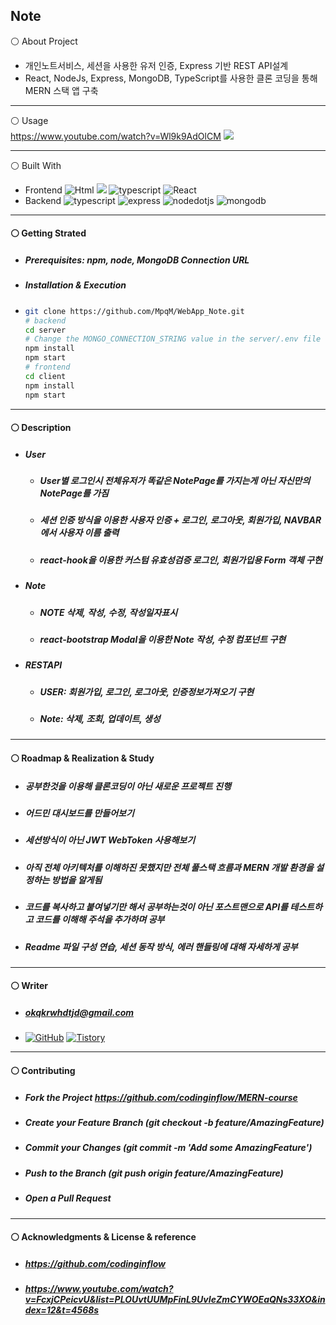 Note
---
⚪ About Project
* 개인노트서비스, 세션을 사용한 유저 인증, Express 기반 REST API설계
* React, NodeJs, Express, MongoDB, TypeScript를 사용한 클론 코딩을 통해 MERN 스택 앱 구축
---

⚪ Usage <br/>
https://www.youtube.com/watch?v=Wl9k9AdOlCM 
<a align = "center" ><img src = https://user-images.githubusercontent.com/79093184/259305883-7dabfc3f-db6f-4862-b8bb-8b6b143eba7d.png></a>

---
⚪ Built With
* Frontend
<img alt="Html" src ="https://img.shields.io/badge/HTML5-E34F26.svg?&style=for-the-badge&logo=HTML5&logoColor=white"/> <img src="https://img.shields.io/badge/CSS-1572B6?style=for-the-badge&logo=CSS3&logoColor=white"> <img alt="typescript" src ="https://img.shields.io/badge/typescript-3178C6.svg?&style=for-the-badge&logo=typescript&logoColor=white"/> <img alt="React" src ="https://img.shields.io/badge/react-61DAFB.svg?&style=for-the-badge&logo=React&logoColor=white"/>
* Backend
<img alt="typescript" src ="https://img.shields.io/badge/typescript-3178C6.svg?&style=for-the-badge&logo=typescript&logoColor=white"/> <img alt="express" src ="https://img.shields.io/badge/express-339933.svg?&style=for-the-badge&logo=express&logoColor=white"/> <img alt="nodedotjs" src ="https://img.shields.io/badge/nodejs-339933.svg?&style=for-the-badge&logo=nodedotjs&logoColor=white"/> <img alt="mongodb" src ="https://img.shields.io/badge/mongodb-339933.svg?&style=for-the-badge&logo=mongodb&logoColor=white"/>

* * *
#### ⚪ Getting Strated
* ##### Prerequisites: npm, node, MongoDB Connection URL
* ##### Installation & Execution
*  ```bash
   git clone https://github.com/MpqM/WebApp_Note.git
   # backend
   cd server
   # Change the MONGO_CONNECTION_STRING value in the server/.env file with yours
   npm install
   npm start
   # frontend
   cd client
   npm install
   npm start
   ```

* * *
#### ⚪ Description 
* ##### User
    * ##### User별 로그인시 전체유저가 똑같은 NotePage를 가지는게 아닌 자신만의 NotePage를 가짐
    * ##### 세션 인증 방식을 이용한 사용자 인증 + 로그인, 로그아웃, 회원가입, NAVBAR에서 사용자 이름 출력
    * ##### react-hook을 이용한 커스텀 유효성검증 로그인, 회원가입용 Form 객체 구현
* ##### Note
    * ##### NOTE 삭제, 작성, 수정, 작성일자표시
    * ##### react-bootstrap Modal을 이용한 Note 작성, 수정 컴포넌트 구현
* ##### RESTAPI
   * ##### USER: 회원가입, 로그인, 로그아웃, 인증정보가져오기 구현
   * ##### Note: 삭제, 조회, 업데이트, 생성

* * *
#### ⚪ Roadmap & Realization & Study
* ##### 공부한것을 이용해 클론코딩이 아닌 새로운 프로젝트 진행
* ##### 어드민 대시보드를 만들어보기
* ##### 세션방식이 아닌 JWT WebToken 사용해보기
* ##### 아직 전체 아키텍처를 이해하진 못했지만 전체 풀스택 흐름과 MERN 개발 환경을 설정하는 방법을 알게됨
* ##### 코드를 복사하고 붙여넣기만 해서 공부하는것이 아닌 포스트맨으로 API를 테스트하고 코드를 이해해 주석을 추가하며 공부
* ##### Readme 파일 구성 연습, 세션 동작 방식, 에러 핸들링에 대해 자세하게 공부

* * *
#### ⚪ Writer
* ##### okqkrwhdtjd@gmail.com
* <a href = "https://github.com/MpqM"><img alt="GitHub" src ="https://img.shields.io/badge/GitHub-181717.svg?&style=for-the-badge&logo=GitHub&logoColor=white"/></a> <a href = "https://MpqM.tistory.com/"> <img alt="Tistory" src ="https://img.shields.io/badge/Tistory-white.svg?&style=for-the-badge"/></a>

* * *
#### ⚪ Contributing
* ##### Fork the Project https://github.com/codinginflow/MERN-course
* ##### Create your Feature Branch (git checkout -b feature/AmazingFeature)
* ##### Commit your Changes (git commit -m 'Add some AmazingFeature')
* ##### Push to the Branch (git push origin feature/AmazingFeature)
* ##### Open a Pull Request
  
* * *
#### ⚪ Acknowledgments & License & reference
* ##### https://github.com/codinginflow
* ##### https://www.youtube.com/watch?v=FcxjCPeicvU&list=PLOUvtUUMpFinL9UvIeZmCYWOEaQNs33XO&index=12&t=4568s

